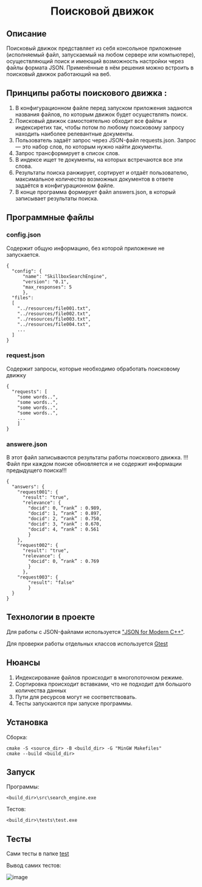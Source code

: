 <h1 align="center"> Поисковой движок</h1>


## Описание
Поисковый движок представляет из себя консольное приложение (исполняемый файл, запускаемый на любом сервере или компьютере), осуществляющий поиск и имеющий возможность настройки через файлы формата JSON. Применённые в нём решения можно встроить в поисковый движок работающий на веб. 

## Принципы работы поискового движка :
  1. В конфигурационном файле перед запуском приложения задаются названия файлов, по которым движок будет осуществлять поиск.
  2. Поисковый движок самостоятельно обходит все файлы и индексиретих так, чтобы потом по любому поисковому запросу находить наиболее релевантные документы.
  3. Пользователь задаёт запрос через JSON-файл requests.json. Запрос — это набор слов, по которым нужно найти документы.
  4. Запрос трансформирует в список слов.
  5. В индексе ищет те документы, на которых встречаются все эти слова.
  6. Результаты поиска ранжирует, сортирует и отдаёт пользователю, максимальное количество возможных документов в ответе задаётся в конфигурационном файле.
  7. В конце программа формирует файл answers.json, в который записывает результаты поиска.

## Программные файлы
### config.json
Содержит общую информацию, без которой приложение не запускается.
```
{
  "config": {
      "name": "SkillboxSearchEngine",
      "version": "0.1",
      "max_responses": 5
      },
  "files":
  [  
    "../resources/file001.txt",
    "../resources/file002.txt",
    "../resources/file003.txt",
    "../resources/file004.txt",
    ...
  ]
}
```
### request.json

Содержит запросы, которые необходимо обработать поисковому движку
```
{
  "requests": [
    "some words..",
    "some words..",
    "some words..",
    "some words..",
    ...
    ]
}
```

### answere.json
В этот файл записываются результаты работы поискового движка. 
!!! Файл при каждом поиске обновляется и не содержит информации предыдущего поиска!!!
```
{
  "answers": {
    "request001": {
      "result": "true",
      "relevance": {
        "docid": 0, “rank” : 0.989,
        "docid": 1, “rank” : 0.897,
        "docid": 2, “rank” : 0.750,
        "docid": 3, “rank” : 0.670,
        "docid": 4, “rank” : 0.561
        }
    },
    "request002": {
      "result": "true",
      "relevance": {
        "docid": 0, “rank” : 0.769
        }
      },
    "request003": {
        "result": "false"
        }
  }
}
```


## Технологии в проекте
  Для работы с JSON-файлами используется ["JSON for Modern C++"](https://github.com/nlohmann/json).
  
  Для проверки работы отдельных классов используется [Gtest](https://github.com/google/googletest)

## Нюансы
1. Индексирование файлов происходит в многопоточном режиме.
2. Сортировка происходит вставками, что не подходит для большого количества данных
3. Пути для ресурсов могут не соответствовать.
4. Тесты запускаются при запуске программы.

## Установка
Сборка:
  ```
  cmake -S <source_dir> -B <build_dir> -G "MinGW Makefiles"
  cmake --build <build_dir>
  ```

## Запуск
Программы:
```
<build_dir>\src\search_engine.exe
```
Тестов:
```
<build_dir>\tests\test.exe
```

## Тесты

Сами тесты в папке [test](https://github.com/KosmoFromWhiteStar/search_engine/tree/master/tests)

Вывод самих тестов:

![image](https://github.com/KosmoFromWhiteStar/search_engine/assets/104075230/b95413a6-23cd-4e11-be06-c25f9739c7fd)
